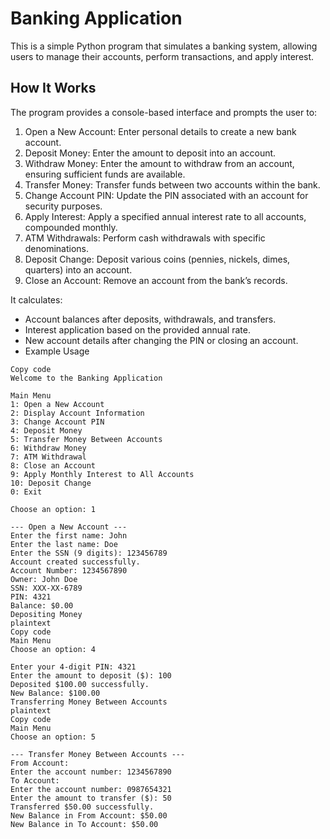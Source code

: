 # Banking Application
This is a simple Python program that simulates a banking system, allowing users to manage their accounts, perform transactions, and apply interest.

## How It Works
The program provides a console-based interface and prompts the user to:

1. Open a New Account: Enter personal details to create a new bank account.
2. Deposit Money: Enter the amount to deposit into an account.
3. Withdraw Money: Enter the amount to withdraw from an account, ensuring sufficient funds are available.
4. Transfer Money: Transfer funds between two accounts within the bank.
5. Change Account PIN: Update the PIN associated with an account for security purposes.
6. Apply Interest: Apply a specified annual interest rate to all accounts, compounded monthly.
7. ATM Withdrawals: Perform cash withdrawals with specific denominations.
8. Deposit Change: Deposit various coins (pennies, nickels, dimes, quarters) into an account.
9. Close an Account: Remove an account from the bank’s records.
   
It calculates:

- Account balances after deposits, withdrawals, and transfers.
- Interest application based on the provided annual rate.
- New account details after changing the PIN or closing an account.
- Example Usage
```plaintext
Copy code
Welcome to the Banking Application

Main Menu
1: Open a New Account
2: Display Account Information
3: Change Account PIN
4: Deposit Money
5: Transfer Money Between Accounts
6: Withdraw Money
7: ATM Withdrawal
8: Close an Account
9: Apply Monthly Interest to All Accounts
10: Deposit Change
0: Exit

Choose an option: 1

--- Open a New Account ---
Enter the first name: John
Enter the last name: Doe
Enter the SSN (9 digits): 123456789
Account created successfully.
Account Number: 1234567890
Owner: John Doe
SSN: XXX-XX-6789
PIN: 4321
Balance: $0.00
Depositing Money
plaintext
Copy code
Main Menu
Choose an option: 4

Enter your 4-digit PIN: 4321
Enter the amount to deposit ($): 100
Deposited $100.00 successfully.
New Balance: $100.00
Transferring Money Between Accounts
plaintext
Copy code
Main Menu
Choose an option: 5

--- Transfer Money Between Accounts ---
From Account:
Enter the account number: 1234567890
To Account:
Enter the account number: 0987654321
Enter the amount to transfer ($): 50
Transferred $50.00 successfully.
New Balance in From Account: $50.00
New Balance in To Account: $50.00 
